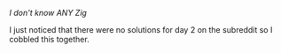 *I don't know ANY Zig*

I just noticed that there were no solutions for day 2 on the subreddit so I
cobbled this together.
